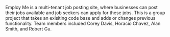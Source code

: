 Employ Me is a multi-tenant job posting site, where businesses can post their jobs available and job seekers can apply for these jobs. This is a group project that takes an exisiting code base and adds or changes previous functionality.  Team members included Corey Davis, Horacio Chavez, Alan Smith, and Robert Gu.  
